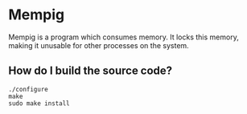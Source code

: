 Mempig
======================
Mempig is a program which consumes memory.  It locks this memory, making it
unusable for other processes on the system.

How do I build the source code?
----------------------------------
    ./configure
    make
    sudo make install
